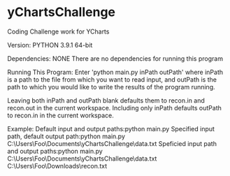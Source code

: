 # yChartsChallenge
Coding Challenge work for YCharts

Version: PYTHON 3.9.1 64-bit

Dependencies: NONE
There are no dependencies for running this program

Running This Program:
Enter 'python main.py inPath outPath' where inPath is a path to the file from which you want to read input, and outPath is the path to which you would like to write the results of the program running.

Leaving both inPath and outPath blank defaults them to recon.in and recon.out in the current workspace.
Including only inPath defaults outPath to recon.in in the current workspace.

Example:
Default input and output paths:python main.py
Specified input path, default output path:python main.py C:\Users\Foo\Documents\yChartsChallenge\data.txt
Speficied input path and output paths:python main.py C:\Users\Foo\Documents\yChartsChallenge\data.txt C:\Users\Foo\Downloads\recon.txt